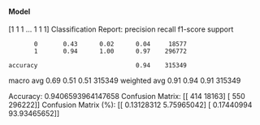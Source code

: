 #### Model
[1 1 1 ... 1 1 1]
Classification Report:
              precision    recall  f1-score   support

           0       0.43      0.02      0.04     18577
           1       0.94      1.00      0.97    296772

    accuracy                           0.94    315349
   macro avg       0.69      0.51      0.51    315349
weighted avg       0.91      0.94      0.91    315349

Accuracy: 0.9406593964147658
Confusion Matrix:
[[   414  18163]
 [   550 296222]]
Confusion Matrix (%):
[[ 0.13128312  5.75965042]
 [ 0.17440994 93.93465652]]
